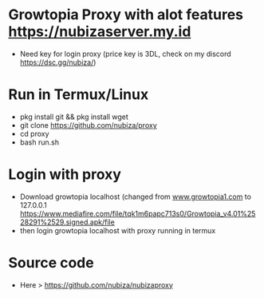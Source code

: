 # Growtopia Proxy with alot features https://nubizaserver.my.id
* Need key for login proxy (price key is 3DL, check on my discord https://dsc.gg/nubiza/)

# Run in Termux/Linux
* pkg install git && pkg install wget
* git clone https://github.com/nubiza/proxy
* cd proxy
* bash run.sh

# Login with proxy
* Download growtopia localhost (changed from www.growtopia1.com to 127.0.0.1
https://www.mediafire.com/file/tqk1m6papc713s0/Growtopia_v4.01%2528291%2529.signed.apk/file
* then login growtopia localhost with proxy running in termux

# Source code
* Here > https://github.com/nubiza/nubizaproxy
